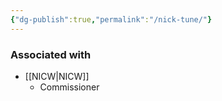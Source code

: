 ```yaml
---
{"dg-publish":true,"permalink":"/nick-tune/"}
---
```


### Associated with
- [[NICW\|NICW]]
	- Commissioner